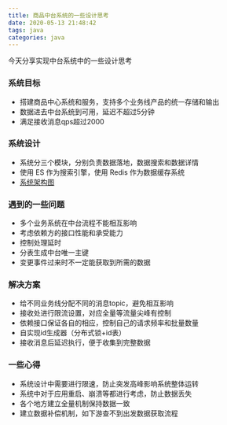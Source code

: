 ```yaml
---
title: 商品中台系统的一些设计思考
date: 2020-05-13 21:48:42
tags: java
categories: java
---
```

今天分享实现中台系统中的一些设计思考

### 系统目标
- 搭建商品中心系统和服务，支持多个业务线产品的统一存储和输出
- 数据进去中台系统到可用，延迟不超过5分钟
- 满足接收消息qps超过2000

### 系统设计
- 系统分三个模块，分别负责数据落地，数据搜索和数据详情
- 使用 ES 作为搜索引擎，使用 Redis 作为数据缓存系统
- [系统架构图](/images/zt_jg.png)

### 遇到的一些问题
- 多个业务系统在中台流程不能相互影响
- 考虑依赖方的接口性能和承受能力
- 控制处理延时
- 分表生成中台唯一主键
- 变更事件过来时不一定能获取到所需的数据

### 解决方案
- 给不同业务线分配不同的消息topic，避免相互影响
- 接收处进行限流设置，对应全量等流量尖峰有控制
- 依赖接口保证各自的相应，控制自己的请求频率和批量数量
- 自实现id生成器（分布式锁+id表）
- 接收消息后延迟执行，便于收集到完整数据

### 一些心得
- 系统设计中需要进行限速，防止突发高峰影响系统整体运转
- 系统中对于应用重启、崩溃等都进行考虑，防止数据丢失
- 各个地方建立全量机制保持数据一致
- 建立数据补偿机制，如下游查不到出发数据获取流程

